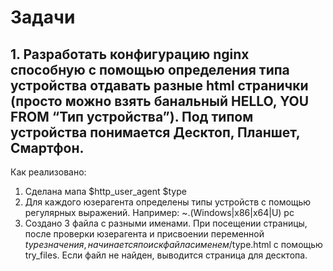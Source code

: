 # Задачи

## 1. Разработать конфигурацию nginx способную с помощью определения типа устройства отдавать разные html странички (просто можно взять банальный HELLO, YOU FROM “Тип устройства”). Под типом устройства понимается Десктоп, Планшет, Смартфон.
Как реализовано:  
1. Сделана мапа $http_user_agent $type
2. Для каждого юзерагента определены типы устройств с помощью регулярных выражений. Например: ~.(Windows|x86|x64|U)   pc
3. Создано 3 файла с разными именами. При посещении страницы, после проверки юзерагента и присвоении переменной $type значения, начинается поиск файла с именем /$type.html с помощью try_files. Если файл не найден, выводится страница для десктопа. 

 

